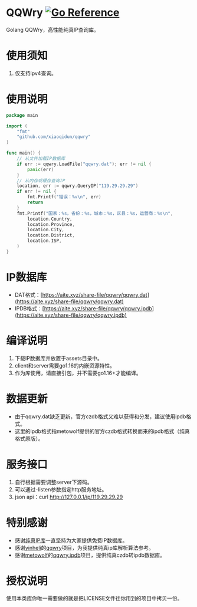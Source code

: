 # QQWry [![Go Reference](https://pkg.go.dev/badge/github.com/xiaoqidun/qqwry.svg)](https://pkg.go.dev/github.com/xiaoqidun/qqwry)

Golang QQWry，高性能纯真IP查询库。

# 使用须知

1. 仅支持ipv4查询。

# 使用说明

```go
package main

import (
	"fmt"
	"github.com/xiaoqidun/qqwry"
)

func main() {
	// 从文件加载IP数据库
	if err := qqwry.LoadFile("qqwry.dat"); err != nil {
		panic(err)
	}
	// 从内存或缓存查询IP
	location, err := qqwry.QueryIP("119.29.29.29")
	if err != nil {
		fmt.Printf("错误：%v\n", err)
		return
	}
	fmt.Printf("国家：%s，省份：%s，城市：%s，区县：%s，运营商：%s\n",
		location.Country,
		location.Province,
		location.City,
		location.District,
		location.ISP,
	)
}
```

# IP数据库

- DAT格式：[https://aite.xyz/share-file/qqwry/qqwry.dat](https://aite.xyz/share-file/qqwry/qqwry.dat)
- IPDB格式：[https://aite.xyz/share-file/qqwry/qqwry.ipdb](https://aite.xyz/share-file/qqwry/qqwry.ipdb)

# 编译说明

1. 下载IP数据库并放置于assets目录中。
2. client和server需要go1.16的内嵌资源特性。
3. 作为库使用，请直接引包，并不需要go1.16+才能编译。

# 数据更新

- 由于qqwry.dat缺乏更新，官方czdb格式又难以获得和分发，建议使用ipdb格式。
- 这里的ipdb格式指metowolf提供的官方czdb格式转换而来的ipdb格式（纯真格式原版）。

# 服务接口

1. 自行根据需要调整server下源码。
2. 可以通过-listen参数指定http服务地址。
3. json api：curl http://127.0.0.1/ip/119.29.29.29

# 特别感谢

- 感谢[纯真IP库](https://www.cz88.net/)一直坚持为大家提供免费IP数据库。
- 感谢[yinheli](https://github.com/yinheli)的[qqwry](https://github.com/yinheli/qqwry)项目，为我提供纯真ip库解析算法参考。
- 感谢[metowolf](https://github.com/metowolf)的[qqwry.ipdb](https://github.com/metowolf/qqwry.ipdb)项目，提供纯真czdb转ipdb数据库。

# 授权说明

使用本类库你唯一需要做的就是把LICENSE文件往你用到的项目中拷贝一份。